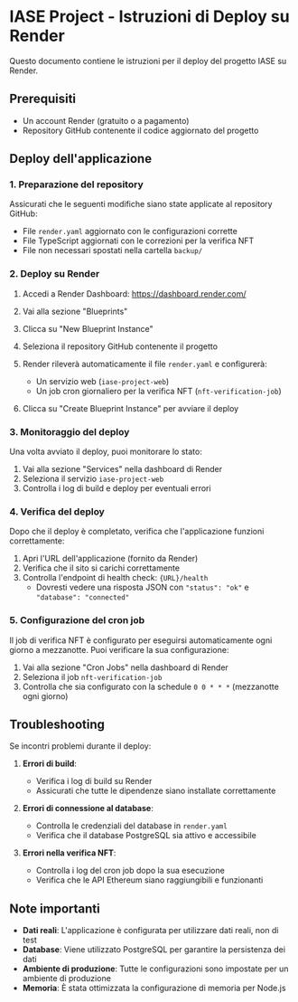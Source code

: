 # IASE Project - Istruzioni di Deploy su Render

Questo documento contiene le istruzioni per il deploy del progetto IASE su Render.

## Prerequisiti

- Un account Render (gratuito o a pagamento)
- Repository GitHub contenente il codice aggiornato del progetto

## Deploy dell'applicazione

### 1. Preparazione del repository

Assicurati che le seguenti modifiche siano state applicate al repository GitHub:

- File `render.yaml` aggiornato con le configurazioni corrette
- File TypeScript aggiornati con le correzioni per la verifica NFT 
- File non necessari spostati nella cartella `backup/`

### 2. Deploy su Render

1. Accedi a Render Dashboard: https://dashboard.render.com/
2. Vai alla sezione "Blueprints"
3. Clicca su "New Blueprint Instance"
4. Seleziona il repository GitHub contenente il progetto
5. Render rileverà automaticamente il file `render.yaml` e configurerà:
   - Un servizio web (`iase-project-web`)
   - Un job cron giornaliero per la verifica NFT (`nft-verification-job`)

6. Clicca su "Create Blueprint Instance" per avviare il deploy

### 3. Monitoraggio del deploy

Una volta avviato il deploy, puoi monitorare lo stato:

1. Vai alla sezione "Services" nella dashboard di Render
2. Seleziona il servizio `iase-project-web`
3. Controlla i log di build e deploy per eventuali errori

### 4. Verifica del deploy

Dopo che il deploy è completato, verifica che l'applicazione funzioni correttamente:

1. Apri l'URL dell'applicazione (fornito da Render)
2. Verifica che il sito si carichi correttamente
3. Controlla l'endpoint di health check: `{URL}/health`
   - Dovresti vedere una risposta JSON con `"status": "ok"` e `"database": "connected"`

### 5. Configurazione del cron job

Il job di verifica NFT è configurato per eseguirsi automaticamente ogni giorno a mezzanotte. Puoi verificare la sua configurazione:

1. Vai alla sezione "Cron Jobs" nella dashboard di Render
2. Seleziona il job `nft-verification-job`
3. Controlla che sia configurato con la schedule `0 0 * * *` (mezzanotte ogni giorno)

## Troubleshooting

Se incontri problemi durante il deploy:

1. **Errori di build**:
   - Verifica i log di build su Render
   - Assicurati che tutte le dipendenze siano installate correttamente

2. **Errori di connessione al database**:
   - Controlla le credenziali del database in `render.yaml`
   - Verifica che il database PostgreSQL sia attivo e accessibile

3. **Errori nella verifica NFT**:
   - Controlla i log del cron job dopo la sua esecuzione
   - Verifica che le API Ethereum siano raggiungibili e funzionanti

## Note importanti

- **Dati reali**: L'applicazione è configurata per utilizzare dati reali, non di test
- **Database**: Viene utilizzato PostgreSQL per garantire la persistenza dei dati
- **Ambiente di produzione**: Tutte le configurazioni sono impostate per un ambiente di produzione
- **Memoria**: È stata ottimizzata la configurazione di memoria per Node.js
